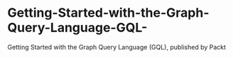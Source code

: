 # Getting-Started-with-the-Graph-Query-Language-GQL-
Getting Started with the Graph Query Language (GQL), published by Packt 
